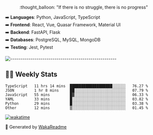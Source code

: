 <p align="center"> 
  :thought_balloon: "If there is no struggle, there is no progress"
</p>

<p align="left">
  ➡️ <strong>Languages</strong>: Python, JavaScript, TypeScript<br>
  ➡️ <strong>Frontend</strong>: React, Vue, Quasar Framework, Material UI<br>
  ➡️ <strong>Backend</strong>: FastAPI, Flask<br>
  ➡️ <strong>Databases</strong>: PostgreSQL, MySQL, MongoDB<br>
  ➡️ <strong>Testing</strong>: Jest, Pytest<br>
</p>

![-----------------------------------------------------](https://raw.githubusercontent.com/andreasbm/readme/master/assets/lines/vintage.png)


## :man_technologist: Weekly Stats
<!--START_SECTION:waka-->

```text
TypeScript   11 hrs 14 mins  ███████████████████░░░░░░   76.27 %
JSON         1 hr 8 mins     ██░░░░░░░░░░░░░░░░░░░░░░░   07.79 %
JavaScript   55 mins         █▓░░░░░░░░░░░░░░░░░░░░░░░   06.33 %
YAML         33 mins         █░░░░░░░░░░░░░░░░░░░░░░░░   03.82 %
Python       29 mins         █░░░░░░░░░░░░░░░░░░░░░░░░   03.38 %
Other        12 mins         ▒░░░░░░░░░░░░░░░░░░░░░░░░   01.45 %
```

<!--END_SECTION:waka-->

[![wakatime](https://wakatime.com/badge/user/3926b7f7-3f9b-447e-a7a4-9b640cebf904.svg)](https://wakatime.com/@3926b7f7-3f9b-447e-a7a4-9b640cebf904)

🚀 Generated by [WakaReadme](https://github.com/athul/waka-readme)
